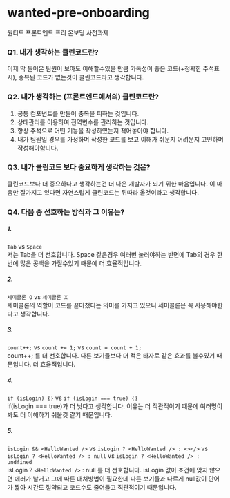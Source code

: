 # wanted-pre-onboarding
원티드 프론트엔드 프리 온보딩 사전과제

### Q1. 내가 생각하는 클린코드란?
이제 막 들어온 팀원이 보아도 이해할수있을 만큼 가독성이 좋은 코드(+정확한 주석표시), 중복된 코드가 없는것이 클린코드라고 생각합니다.

### Q2. 내가 생각하는 (프론트엔드에서의) 클린코드란?
1. 공통 컴포넌트를 만들어 중복을 피하는 것입니다.
2. 상태관리를 이용하여 전역변수를 관리하는 것입니다.
3. 항상 주석으로 어떤 기능을 작성하였는지 적어놓아야 합니다.
4. 내가 팀원일 경우를 가정하며 작성한 코드를 보고 이해가 쉬운지 어려운지 고민하며 작성해야합니다.

### Q3. 내가 클린코드 보다 중요하게 생각하는 것은?
클린코드보다 더 중요하다고 생각하는건 더 나은 개발자가 되기 위한 마음입니다.
이 마음만 잘가지고 있다면 자연스럽게 클린코드는 뒤따라 올것이라고 생각합니다.

### Q4. 다음 중 선호하는 방식과 그 이유는?
##### 1.

`Tab` vs `Space`<br/>
저는 Tab을 더 선호합니다. Space 같은경우 여러번 눌러야하는 반면에 Tab의 경우 한번에 많은 공백을 가질수있기 때문에 더 효율적입니다.

##### 2.

`세미콜론 O` vs `세미콜론 X`<br/>
세미콜론의 역할이 코드를 끝마쳤다는 의미를 가지고 있으니 세미콜론은 꼭 사용해야한다고 생각합니다.

##### 3.

`count++;` vs `count += 1;` vs `count = count + 1;`<br/>
count++; 를 더 선호합니다. 다른 보기들보다 더 적은 타자로 같은 효과를 볼수있기 때문입니다. 더 효율적입니다.

##### 4.

`if (isLogin) {}` vs `if (isLogin === true) {}`<br/>
if(isLogin === true)가 더 낫다고 생각합니다.
이유는 더 직관적이기 때문에 여러명이 봐도 더 이해하기 쉬울것 같기 때문입니다.

##### 5.

`isLogin && <HelloWanted />` vs `isLogin ? <HelloWanted /> : <></>` vs `isLogin ? <HelloWanted /> : null` vs `isLogin ? <HelloWanted /> : undfined`<br/>
isLogin ? `<HelloWanted />` : null 를 더 선호합니다. isLogin 값이 조건에 맞지 않으면 에러가 날거고 그에 따른 대처방법이 필요한데 다른 보기들과 다르게 null값이 단어가 짧아 시간도 절약되고 코드수도 줄어들고 직관적이기 때문입니다.
